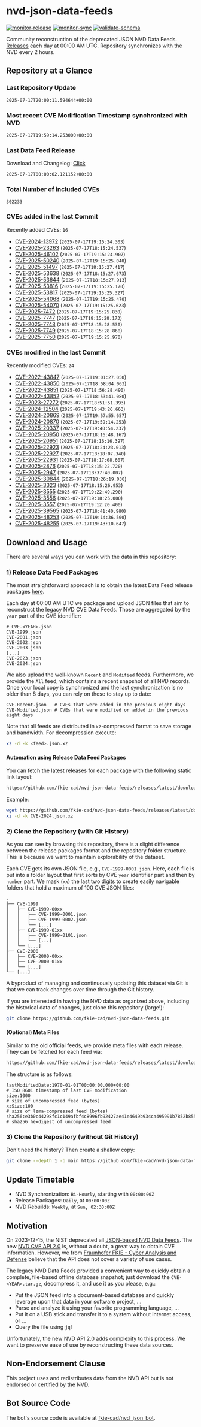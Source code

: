 # nvd-json-data-feeds

[![monitor-release](https://github.com/fkie-cad/nvd-json-data-feeds/actions/workflows/monitor_release.yml/badge.svg)](https://github.com/fkie-cad/nvd-json-data-feeds/actions/workflows/monitor_release.yml)
[![monitor-sync](https://github.com/fkie-cad/nvd-json-data-feeds/actions/workflows/monitor_sync.yml/badge.svg)](https://github.com/fkie-cad/nvd-json-data-feeds/actions/workflows/monitor_sync.yml)
[![validate-schema](https://github.com/fkie-cad/nvd-json-data-feeds/actions/workflows/validate_schema.yml/badge.svg)](https://github.com/fkie-cad/nvd-json-data-feeds/actions/workflows/validate_schema.yml)

Community reconstruction of the deprecated JSON NVD Data Feeds.
[Releases](https://github.com/fkie-cad/nvd-json-data-feeds/releases/latest) each day at 00:00 AM UTC.
Repository synchronizes with the NVD every 2 hours.

## Repository at a Glance

### Last Repository Update

```plain
2025-07-17T20:00:11.594644+00:00
```

### Most recent CVE Modification Timestamp synchronized with NVD

```plain
2025-07-17T19:59:14.253000+00:00
```

### Last Data Feed Release

Download and Changelog: [Click](https://github.com/fkie-cad/nvd-json-data-feeds/releases/latest)

```plain
2025-07-17T00:00:02.121152+00:00
```

### Total Number of included CVEs

```plain
302233
```

### CVEs added in the last Commit

Recently added CVEs: `16`

- [CVE-2024-13972](CVE-2024/CVE-2024-139xx/CVE-2024-13972.json) (`2025-07-17T19:15:24.303`)
- [CVE-2025-23263](CVE-2025/CVE-2025-232xx/CVE-2025-23263.json) (`2025-07-17T18:15:24.537`)
- [CVE-2025-46102](CVE-2025/CVE-2025-461xx/CVE-2025-46102.json) (`2025-07-17T19:15:24.907`)
- [CVE-2025-50240](CVE-2025/CVE-2025-502xx/CVE-2025-50240.json) (`2025-07-17T19:15:25.040`)
- [CVE-2025-51497](CVE-2025/CVE-2025-514xx/CVE-2025-51497.json) (`2025-07-17T18:15:27.417`)
- [CVE-2025-53638](CVE-2025/CVE-2025-536xx/CVE-2025-53638.json) (`2025-07-17T18:15:27.673`)
- [CVE-2025-53644](CVE-2025/CVE-2025-536xx/CVE-2025-53644.json) (`2025-07-17T18:15:27.913`)
- [CVE-2025-53816](CVE-2025/CVE-2025-538xx/CVE-2025-53816.json) (`2025-07-17T19:15:25.170`)
- [CVE-2025-53817](CVE-2025/CVE-2025-538xx/CVE-2025-53817.json) (`2025-07-17T19:15:25.327`)
- [CVE-2025-54068](CVE-2025/CVE-2025-540xx/CVE-2025-54068.json) (`2025-07-17T19:15:25.470`)
- [CVE-2025-54070](CVE-2025/CVE-2025-540xx/CVE-2025-54070.json) (`2025-07-17T19:15:25.623`)
- [CVE-2025-7472](CVE-2025/CVE-2025-74xx/CVE-2025-7472.json) (`2025-07-17T19:15:25.830`)
- [CVE-2025-7747](CVE-2025/CVE-2025-77xx/CVE-2025-7747.json) (`2025-07-17T18:15:28.173`)
- [CVE-2025-7748](CVE-2025/CVE-2025-77xx/CVE-2025-7748.json) (`2025-07-17T18:15:28.530`)
- [CVE-2025-7749](CVE-2025/CVE-2025-77xx/CVE-2025-7749.json) (`2025-07-17T18:15:28.860`)
- [CVE-2025-7750](CVE-2025/CVE-2025-77xx/CVE-2025-7750.json) (`2025-07-17T19:15:25.970`)


### CVEs modified in the last Commit

Recently modified CVEs: `24`

- [CVE-2022-43847](CVE-2022/CVE-2022-438xx/CVE-2022-43847.json) (`2025-07-17T19:01:27.050`)
- [CVE-2022-43850](CVE-2022/CVE-2022-438xx/CVE-2022-43850.json) (`2025-07-17T18:58:04.063`)
- [CVE-2022-43851](CVE-2022/CVE-2022-438xx/CVE-2022-43851.json) (`2025-07-17T18:56:28.490`)
- [CVE-2022-43852](CVE-2022/CVE-2022-438xx/CVE-2022-43852.json) (`2025-07-17T18:53:41.080`)
- [CVE-2023-27272](CVE-2023/CVE-2023-272xx/CVE-2023-27272.json) (`2025-07-17T18:51:51.393`)
- [CVE-2024-12504](CVE-2024/CVE-2024-125xx/CVE-2024-12504.json) (`2025-07-17T19:43:26.663`)
- [CVE-2024-20869](CVE-2024/CVE-2024-208xx/CVE-2024-20869.json) (`2025-07-17T19:57:55.657`)
- [CVE-2024-20870](CVE-2024/CVE-2024-208xx/CVE-2024-20870.json) (`2025-07-17T19:59:14.253`)
- [CVE-2025-20337](CVE-2025/CVE-2025-203xx/CVE-2025-20337.json) (`2025-07-17T19:40:54.237`)
- [CVE-2025-20950](CVE-2025/CVE-2025-209xx/CVE-2025-20950.json) (`2025-07-17T18:16:48.167`)
- [CVE-2025-20951](CVE-2025/CVE-2025-209xx/CVE-2025-20951.json) (`2025-07-17T18:16:16.397`)
- [CVE-2025-22923](CVE-2025/CVE-2025-229xx/CVE-2025-22923.json) (`2025-07-17T18:24:23.013`)
- [CVE-2025-22927](CVE-2025/CVE-2025-229xx/CVE-2025-22927.json) (`2025-07-17T18:18:07.340`)
- [CVE-2025-22931](CVE-2025/CVE-2025-229xx/CVE-2025-22931.json) (`2025-07-17T18:17:08.607`)
- [CVE-2025-2876](CVE-2025/CVE-2025-28xx/CVE-2025-2876.json) (`2025-07-17T18:15:22.720`)
- [CVE-2025-2947](CVE-2025/CVE-2025-29xx/CVE-2025-2947.json) (`2025-07-17T18:37:40.007`)
- [CVE-2025-30844](CVE-2025/CVE-2025-308xx/CVE-2025-30844.json) (`2025-07-17T18:26:19.030`)
- [CVE-2025-3323](CVE-2025/CVE-2025-33xx/CVE-2025-3323.json) (`2025-07-17T18:15:26.953`)
- [CVE-2025-3555](CVE-2025/CVE-2025-35xx/CVE-2025-3555.json) (`2025-07-17T19:22:49.290`)
- [CVE-2025-3556](CVE-2025/CVE-2025-35xx/CVE-2025-3556.json) (`2025-07-17T19:18:25.000`)
- [CVE-2025-3557](CVE-2025/CVE-2025-35xx/CVE-2025-3557.json) (`2025-07-17T19:12:20.400`)
- [CVE-2025-39565](CVE-2025/CVE-2025-395xx/CVE-2025-39565.json) (`2025-07-17T18:41:40.980`)
- [CVE-2025-48253](CVE-2025/CVE-2025-482xx/CVE-2025-48253.json) (`2025-07-17T19:14:36.500`)
- [CVE-2025-48255](CVE-2025/CVE-2025-482xx/CVE-2025-48255.json) (`2025-07-17T19:43:10.647`)


## Download and Usage

There are several ways you can work with the data in this repository:

### 1) Release Data Feed Packages

The most straightforward approach is to obtain the latest Data Feed release packages [here](https://github.com/fkie-cad/nvd-json-data-feeds/releases/latest).

Each day at 00:00 AM UTC we package and upload JSON files that aim to reconstruct the legacy NVD CVE Data Feeds.
Those are aggregated by the `year` part of the CVE identifier:

```
# CVE-<YEAR>.json
CVE-1999.json
CVE-2001.json
CVE-2002.json
CVE-2003.json
[...]
CVE-2023.json
CVE-2024.json
```

We also upload the well-known `Recent` and `Modified` feeds.
Furthermore, we provide the `All` feed, which contains a recent snapshot of all NVD records.
Once your local copy is synchronized and the last synchronization is no older than 8 days, you can rely on these to stay up to date:

```plain
CVE-Recent.json   # CVEs that were added in the previous eight days
CVE-Modified.json # CVEs that were modified or added in the previous eight days
```

Note that all feeds are distributed in `xz`-compressed format to save storage and bandwidth.
For decompression execute:

```sh
xz -d -k <feed>.json.xz
```

#### Automation using Release Data Feed Packages

You can fetch the latest releases for each package with the following static link layout:

```sh
https://github.com/fkie-cad/nvd-json-data-feeds/releases/latest/download/CVE-<YEAR>.json.xz
```

Example:

```sh
wget https://github.com/fkie-cad/nvd-json-data-feeds/releases/latest/download/CVE-2024.json.xz
xz -d -k CVE-2024.json.xz
```

### 2) Clone the Repository (with Git History)

As you can see by browsing this repository, there is a slight difference between the release packages format and the repository folder structure.
This is because we want to maintain explorability of the dataset.

Each CVE gets its own JSON file, e.g., `CVE-1999-0001.json`.
Here, each file is put into a folder layout that first sorts by CVE `year` identifier part and then by `number` part.
We mask (`xx`) the last two digits to create easily navigable folders that hold a maximum of 100 CVE JSON files:

```plain
.
├── CVE-1999
│   ├── CVE-1999-00xx
│   │   ├── CVE-1999-0001.json
│   │   ├── CVE-1999-0002.json
│   │   └── [...]
│   ├── CVE-1999-01xx
│   │   ├── CVE-1999-0101.json
│   │   └── [...]
│   └── [...]
├── CVE-2000
│   ├── CVE-2000-00xx
│   ├── CVE-2000-01xx
│   └── [...]
└── [...]
```

A byproduct of managing and continuously updating this dataset via Git is that we can track changes over time through the Git history.

If you are interested in having the NVD data as organized above, including the historical data of changes, just clone this repository (large!):

```sh
git clone https://github.com/fkie-cad/nvd-json-data-feeds.git
```

#### (Optional) Meta Files

Similar to the old official feeds, we provide meta files with each release. They can be fetched for each feed via:

```sh
https://github.com/fkie-cad/nvd-json-data-feeds/releases/latest/download/CVE-<YEAR>.meta
```

The structure is as follows:

```plain
lastModifiedDate:1970-01-01T00:00:00.000+00:00                          # ISO 8601 timestamp of last CVE modification
size:1000                                                               # size of uncompressed feed (bytes)
xzSize:100                                                              # size of lzma-compressed feed (bytes)
sha256:e3b0c44298fc1c149afbf4c8996fb92427ae41e4649b934ca495991b7852b855 # sha256 hexdigest of uncompressed feed
```

### 3) Clone the Repository (without Git History)

Don't need the history? Then create a shallow copy:

```sh
git clone --depth 1 -b main https://github.com/fkie-cad/nvd-json-data-feeds.git
```


## Update Timetable

* NVD Synchronization: `Bi-Hourly`, starting with `00:00:00Z`
* Release Packages: `Daily`, at `00:00:00Z`
* NVD Rebuilds: `Weekly`, at `Sun, 02:30:00Z`


## Motivation

On 2023-12-15, the NIST deprecated all [JSON-based NVD Data Feeds](https://nvd.nist.gov/vuln/data-feeds#divRetirementBanner-1).
The new [NVD CVE API 2.0](https://nvd.nist.gov/developers/vulnerabilities) is, without a doubt, a great way to obtain CVE information.
However, we from [Fraunhofer FKIE - Cyber Analysis and Defense](https://www.fkie.fraunhofer.de/en/departments/cad.html) believe that the API does not cover a variety of use cases.

The legacy NVD Data Feeds provided a convenient way to quickly obtain a complete, file-based offline database snapshot; just download the `CVE-<YEAR>.tar.gz`, decompress it, and use it as you please, e.g.:

- Put the JSON feed into a document-based database and quickly leverage upon that data in your software project, ...
- Parse and analyze it using your favorite programming language, ...
- Put it on a USB stick and transfer it to a system without internet access, or ...
- Query the file using `jq`!

Unfortunately, the new NVD API 2.0 adds complexity to this process.
We want to preserve ease of use by reconstructing these data sources.

## Non-Endorsement Clause

This project uses and redistributes data from the NVD API but is not endorsed or certified by the NVD.

## Bot Source Code

The bot's source code is available at [fkie-cad/nvd\_json\_bot](https://github.com/fkie-cad/nvd_json_bot).